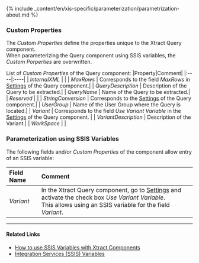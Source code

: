 
{% include _content/en/xis-specific/parameterization/parametrization-about.md  %}

### Custom Properties
The *Custom Properties* define the properties unique to the Xtract Query component. <br>
When parameterizing the Query component using SSIS variables, the *Custom Porperties* are overwritten.

List of *Custom Properties* of the Query component:
|Property|Comment|
|:----|:----|
| *InternalXML* | |
| *MaxRows* | Corresponds to the field *MaxRows* in [Settings](./settings) of the Query component.|
| *QueryDescription* | Description of the Query to be extracted.|
| *QueryName* | Name of the Query to be extracted.|
| *Reserved* | |
| *StringConversion* | Corresponds to the [Settings](./settings) of the Query component.|
| *UserGroup* | Name of the User Group where the Query is located.|
| *Variant* | Corresponds to the field *Use Variant Variable* in the [Settings](./settings) of the Query component. |
| *VariantDescription* | Description of the Variant.|
| *WorkSpace* | |

### Parameterization using SSIS Variables
The following fields and/or *Custom Properties* of the component allow entry of an SSIS variable:

|Field Name|Comment|
|:----|:----|
| *Variant* | In the Xtract Query component, go to [Settings](./settings) and activate the check box *Use Variant Variable*. <br>This allows using an SSIS variable for the field *Variant*. |

****
#### Related Links
- [How to use SSIS Variables with Xtract Components](../parameterization/parameterization-var) 
- [Integration Services (SSIS) Variables](https://docs.microsoft.com/en-us/sql/integration-services/integration-services-ssis-variables?view=sql-server-ver15)